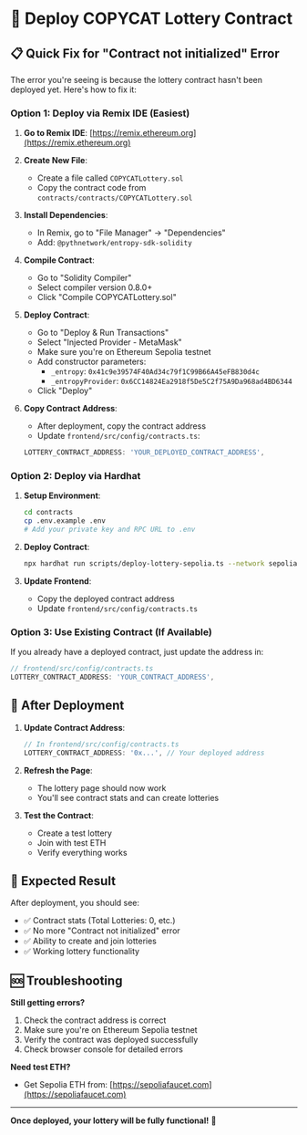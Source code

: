 # 🚀 Deploy COPYCAT Lottery Contract

## 📋 **Quick Fix for "Contract not initialized" Error**

The error you're seeing is because the lottery contract hasn't been deployed yet. Here's how to fix it:

### **Option 1: Deploy via Remix IDE (Easiest)**

1. **Go to Remix IDE**: [https://remix.ethereum.org](https://remix.ethereum.org)

2. **Create New File**: 
   - Create a file called `COPYCATLottery.sol`
   - Copy the contract code from `contracts/contracts/COPYCATLottery.sol`

3. **Install Dependencies**:
   - In Remix, go to "File Manager" → "Dependencies"
   - Add: `@pythnetwork/entropy-sdk-solidity`

4. **Compile Contract**:
   - Go to "Solidity Compiler"
   - Select compiler version 0.8.0+
   - Click "Compile COPYCATLottery.sol"

5. **Deploy Contract**:
   - Go to "Deploy & Run Transactions"
   - Select "Injected Provider - MetaMask"
   - Make sure you're on Ethereum Sepolia testnet
   - Add constructor parameters:
     - `_entropy`: `0x41c9e39574F40Ad34c79f1C99B66A45eFB830d4c`
     - `_entropyProvider`: `0x6CC14824Ea2918f5De5C2f75A9Da968ad4BD6344`
   - Click "Deploy"

6. **Copy Contract Address**:
   - After deployment, copy the contract address
   - Update `frontend/src/config/contracts.ts`:
   ```typescript
   LOTTERY_CONTRACT_ADDRESS: 'YOUR_DEPLOYED_CONTRACT_ADDRESS',
   ```

### **Option 2: Deploy via Hardhat**

1. **Setup Environment**:
   ```bash
   cd contracts
   cp .env.example .env
   # Add your private key and RPC URL to .env
   ```

2. **Deploy Contract**:
   ```bash
   npx hardhat run scripts/deploy-lottery-sepolia.ts --network sepolia
   ```

3. **Update Frontend**:
   - Copy the deployed contract address
   - Update `frontend/src/config/contracts.ts`

### **Option 3: Use Existing Contract (If Available)**

If you already have a deployed contract, just update the address in:
```typescript
// frontend/src/config/contracts.ts
LOTTERY_CONTRACT_ADDRESS: 'YOUR_CONTRACT_ADDRESS',
```

## 🔧 **After Deployment**

1. **Update Contract Address**:
   ```typescript
   // In frontend/src/config/contracts.ts
   LOTTERY_CONTRACT_ADDRESS: '0x...', // Your deployed address
   ```

2. **Refresh the Page**:
   - The lottery page should now work
   - You'll see contract stats and can create lotteries

3. **Test the Contract**:
   - Create a test lottery
   - Join with test ETH
   - Verify everything works

## 🎯 **Expected Result**

After deployment, you should see:
- ✅ Contract stats (Total Lotteries: 0, etc.)
- ✅ No more "Contract not initialized" error
- ✅ Ability to create and join lotteries
- ✅ Working lottery functionality

## 🆘 **Troubleshooting**

**Still getting errors?**
1. Check the contract address is correct
2. Make sure you're on Ethereum Sepolia testnet
3. Verify the contract was deployed successfully
4. Check browser console for detailed errors

**Need test ETH?**
- Get Sepolia ETH from: [https://sepoliafaucet.com](https://sepoliafaucet.com)

---

**Once deployed, your lottery will be fully functional!** 🎰
